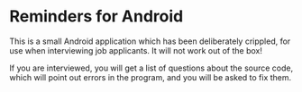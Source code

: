 # Reminders for Android

This is a small Android application which has been deliberately
crippled, for use when interviewing job applicants. It will not work
out of the box!

If you are interviewed, you will get a list of questions about the
source code, which will point out errors in the program, and you
will be asked to fix them.
